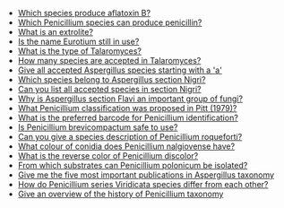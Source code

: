 
- <a href="JOSS_Question_1.html" target="_blank">Which species produce aflatoxin B?</a>
- <a href="JOSS_Question_2.html" target="_blank">Which Penicillium species can produce penicillin?</a>
- <a href="JOSS_Question_3.html" target="_blank">What is an extrolite?</a>
- <a href="JOSS_Question_4.html" target="_blank">Is the name Eurotium still in use?</a>
- <a href="JOSS_Question_5.html" target="_blank">What is the type of Talaromyces?</a>
- <a href="JOSS_Question_6.html" target="_blank">How many species are accepted in Talaromyces?</a>
- <a href="JOSS_Question_7.html" target="_blank">Give all accepted Aspergillus species starting with a 'a'</a>
- <a href="JOSS_Question_8.html" target="_blank">Which species belong to Aspergillus section Nigri?</a>
- <a href="JOSS_Question_9.html" target="_blank">Can you list all accepted species in section Nigri?</a>
- <a href="JOSS_Question_10.html" target="_blank">Why is Aspergillus section Flavi an important group of fungi?</a>
- <a href="JOSS_Question_11.html" target="_blank">What Penicillium classification was proposed in Pitt (1979)?</a>
- <a href="JOSS_Question_12.html" target="_blank">What is the preferred barcode for Penicillium identification?</a>
- <a href="JOSS_Question_13.html" target="_blank">Is Penicillium brevicompactum safe to use?</a>
- <a href="JOSS_Question_14.html" target="_blank">Can you give a species description of Penicillium roqueforti?</a>
- <a href="JOSS_Question_15.html" target="_blank">What colour of conidia does Penicillium nalgiovense have?</a>
- <a href="JOSS_Question_16.html" target="_blank">What is the reverse color of Penicillium discolor?</a>
- <a href="JOSS_Question_17.html" target="_blank">From which substrates can Penicillium polonicum be isolated?</a>
- <a href="JOSS_Question_18.html" target="_blank">Give me the five most important publications in Aspergillus taxonomy</a>
- <a href="JOSS_Question_19.html" target="_blank">How do Penicillium series Viridicata species differ from each other?</a>
- <a href="JOSS_Question_20.html" target="_blank">Give an overview of the history of Penicillium taxonomy</a>


